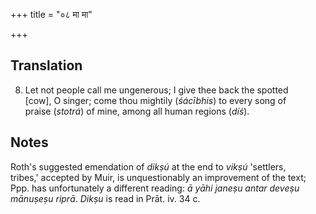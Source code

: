 +++
title = "०८ मा मा"

+++
## Translation
8. Let not people call me ungenerous; I give thee back the spotted  
\[cow\], O singer; come thou mightily (*śácībhis*) to every song of  
praise (*stotrá*) of mine, among all human regions (*díś*).

## Notes
Roth's suggested emendation of *dikṣú* at the end to *vikṣú* 'settlers,  
tribes,' accepted by Muir, is unquestionably an improvement of the text;  
Ppp. has unfortunately a different reading: *ā yāhi janeṣu antar deveṣu  
mānuṣeṣu riprā*. *Dikṣu* is read in Prāt. iv. 34 c.
